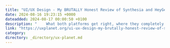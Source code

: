 ```yaml
---
title: "UI/UX Design - My BRUTALLY Honest Review of Synthesia and HeyGen"
date: 2024-08-16 19:23:15 +0000
dateadded: 2024-08-17 00:00:50 +0100
description: "    What both platforms get right, where they completely drop the ball, and whether or not you should even consider using them in a production…  Continue reading on UX Planet »  "
link: "https://uxplanet.org/ui-ux-design-my-brutally-honest-review-of-synthesia-and-heygen-18ff17c4fe94?source=rss----819cc2aaeee0---4"
category:
directory: _directory/ux-planet.md
---
```


